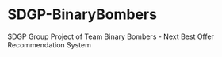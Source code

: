# SDGP-BinaryBombers
 SDGP Group Project of Team Binary Bombers - Next Best Offer Recommendation System 
